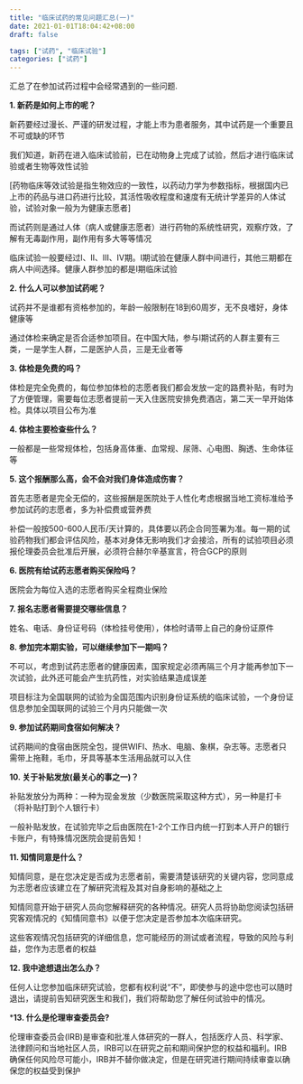 ```yaml
---
title: "临床试药的常见问题汇总(一)"
date: 2021-01-01T18:04:42+08:00
draft: false

tags: ["试药", "临床试验"]
categories: ["试药"]
---
```






汇总了在参加试药过程中会经常遇到的一些问题.

<!--more-->

**1. 新药是如何上市的呢？**

新药要经过漫长、严谨的研发过程，才能上市为患者服务，其中试药是一个重要且不可或缺的环节

我们知道，新药在进入临床试验前，已在动物身上完成了试验，然后才进行临床试验或者生物等效性试验

[药物临床等效试验是指生物效应的一致性，以药动力学为参数指标，根据国内已上市的药品与进口药进行比较，其活性吸收程度和速度有无统计学差异的人体试验，试验对象一般为为健康志愿者]

而试药则是通过人体（病人或健康志愿者）进行药物的系统性研究，观察疗效，了解有无毒副作用，副作用有多大等等情况

临床试验一般要经过Ⅰ、Ⅱ、Ⅲ、Ⅳ期。Ⅰ期试验在健康人群中间进行，其他三期都在病人中间选择。健康人群参加的都是I期临床试验

**2. 什么人可以参加试药呢？**

试药并不是谁都有资格参加的，年龄一般限制在18到60周岁，无不良嗜好，身体健康等

通过体检来确定是否合适参加项目。在中国大陆，参与I期试药的人群主要有三类，一是学生人群，二是医护人员，三是无业者等

**3. 体检是免费的吗？** 

体检是完全免费的，每位参加体检的志愿者我们都会发放一定的路费补贴，有时为了方便管理，需要每位志愿者提前一天入住医院安排免费酒店，第二天一早开始体检。具体以项目公布为准

**4. 体检主要检查些什么？** 

一般都是一些常规体检，包括身高体重、血常规、尿筛、心电图、胸透、生命体征等

**5. 这个报酬那么高，会不会对我们身体造成伤害？** 

首先志愿者是完全无偿的，这些报酬是医院处于人性化考虑根据当地工资标准给予参加试药的志愿者，多为补偿费或营养费

补偿一般按500-600人民币/天计算的，具体要以药企合同签署为准。每一期的试验药物我们都会评估风险，基本对身体无影响我们才会接洽，所有的试验项目必须报伦理委员会批准后开展，必须符合赫尔辛基宣言，符合GCP的原则

**6. 医院有给试药志愿者购买保险吗？**

医院会为每位入选的志愿者购买全程商业保险

**7. 报名志愿者需要提交哪些信息？** 

姓名、电话、身份证号码（体检挂号使用），体检时请带上自己的身份证原件

**8. 参加完本期实验，可以继续参加下一期吗？** 

不可以，考虑到试药志愿者的健康因素，国家规定必须再隔三个月才能再参加下一次试验，此外还可能会产生抗药性，对实验结果造成误差

项目标注为全国联网的试验为全国范围内识别身份证系统的临床试验，一个身份证信息参加全国联网的试验三个月内只能做一次

**9. 参加试药期间食宿如何解决？**

试药期间的食宿由医院全包，提供WIFI、热水、电脑、象棋，杂志等。志愿者只需带上拖鞋，毛巾，牙具等基本生活用品就可以入住

**10. 关于补贴发放(最关心的事之一)？**

补贴发放分为两种：一种为现金发放（少数医院采取这种方式），另一种是打卡（将补贴打到个人银行卡）

一般补贴发放，在试验完毕之后由医院在1-2个工作日内统一打到本人开户的银行卡账户，有特殊情况医院会提前告知！

**11. 知情同意是什么？**

知情同意，是在您决定是否成为志愿者前，需要清楚该研究的关键内容，您同意成为志愿者应该建立在了解研究流程及其对自身影响的基础之上

知情同意开始于研究人员向您解释研究的各种情况。研究人员将协助您阅读包括研究客观情况的《知情同意书》以便于您决定是否参加本次临床研究。

这些客观情况包括研究的详细信息，您可能经历的测试或者流程，导致的风险与利益，您作为志愿者的权益

**12. 我中途想退出怎么办？**

任何人让您参加临床研究试验，您都有权利说“不”，即使参与的途中您也可以随时退出，请提前告知研究医生和我们，我们将帮助您了解任何试验中的情况。

***13. 什么是伦理审查委员会?**

伦理审查委员会(IRB)是审查和批准人体研究的一群人，包括医疗人员、科学家、法律顾问和当地社区人员，IRB可以在研究之前和期间保护您的权益和福利。IRB确保任何风险尽可能小，IRB并不替你做决定，但是在研究进行期间持续审查以确保您的权益受到保护





